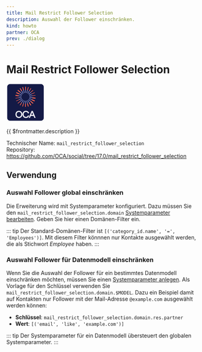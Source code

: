 ```yaml
---
title: Mail Restrict Follower Selection
description: Auswahl der Follower einschränken.
kind: howto
partner: OCA
prev: ./dialog
---
```

# Mail Restrict Follower Selection
![icon_oca_app](attachments/icon_oca_app.png)

{{ $frontmatter.description }}

Technischer Name: `mail_restrict_follower_selection`\
Repository: <https://github.com/OCA/social/tree/17.0/mail_restrict_follower_selection>

## Verwendung

### Auswahl Follower global einschränken

Die Erweiterung wird mit Systemparameter konfiguriert. Dazu müssen Sie den `mail_restrict_follower_selection.domain` [Systemparameter bearbeiten](Development.md#Systemparameter%20bearbeiten). Geben Sie hier einen Domänen-Filter ein.

::: tip
Der Standard-Domänen-Filter ist `[('category_id.name', '=', 'Employees')]`. Mit diesem Filter könnnen nur Kontakte ausgewählt werden, die als Stichwort *Employee* haben.
:::

### Auswahl Follower für Datenmodell einschränken

Wenn Sie die Auswahl der Follower für ein bestimmtes Datenmodell einschränken möchten, müssen Sie einen [Systemparameter anlegen](Development.md#Systemparameter%20anlegen). Als Vorlage für den Schlüssel verwenden Sie `mail_restrict_follower_selection.domain.$MODEL`. Dazu ein Beispiel damit auf Kontakten nur Follower mit der Mail-Adresse `@example.com` ausgewählt werden können:

* **Schlüssel**: `mail_restrict_follower_selection.domain.res.partner`
* **Wert**: `[('email', 'like', 'example.com')]`

::: tip
Der Systemparameter für ein Datenmodell übersteuert den globalen Systemparameter.
:::
